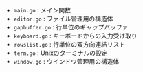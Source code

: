 - `main.go` : メイン関数
- `editor.go` : ファイル管理用の構造体
- `gapbuffer.go` : 行単位のギャップバッファ
- `keyboard.go` : キーボードからの入力受け取り
- `rowslist.go` : 行単位の双方向連結リスト
- `term.go` : Unixのターミナルの設定
- `window.go` : ウインドウ管理用の構造体
